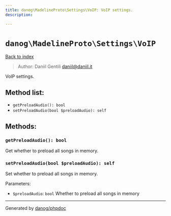 ```yaml
---
title: danog\MadelineProto\Settings\VoIP: VoIP settings.
description: 

---
```

# `danog\MadelineProto\Settings\VoIP`
[Back to index](../../../index.md)

> Author: Daniil Gentili <daniil@daniil.it>  
  

VoIP settings.  




## Method list:
* `getPreloadAudio(): bool`
* `setPreloadAudio(bool $preloadAudio): self`

## Methods:
### `getPreloadAudio(): bool`

Get whether to preload all songs in memory.



### `setPreloadAudio(bool $preloadAudio): self`

Set whether to preload all songs in memory.


Parameters:
* `$preloadAudio`: `bool` Whether to preload all songs in memory  



---
Generated by [danog/phpdoc](https://phpdoc.daniil.it)

